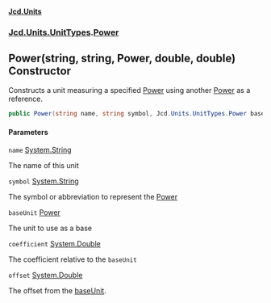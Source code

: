 #### [Jcd.Units](index.md 'index')
### [Jcd.Units.UnitTypes](Jcd.Units.UnitTypes.md 'Jcd.Units.UnitTypes').[Power](Jcd.Units.UnitTypes.Power.md 'Jcd.Units.UnitTypes.Power')

## Power(string, string, Power, double, double) Constructor

Constructs a unit measuring a specified [Power](Jcd.Units.UnitTypes.Power.md 'Jcd.Units.UnitTypes.Power') using another [Power](Jcd.Units.UnitTypes.Power.md 'Jcd.Units.UnitTypes.Power') as a reference.

```csharp
public Power(string name, string symbol, Jcd.Units.UnitTypes.Power baseUnit, double coefficient, double offset=0.0);
```
#### Parameters

<a name='Jcd.Units.UnitTypes.Power.Power(string,string,Jcd.Units.UnitTypes.Power,double,double).name'></a>

`name` [System.String](https://docs.microsoft.com/en-us/dotnet/api/System.String 'System.String')

The name of this unit

<a name='Jcd.Units.UnitTypes.Power.Power(string,string,Jcd.Units.UnitTypes.Power,double,double).symbol'></a>

`symbol` [System.String](https://docs.microsoft.com/en-us/dotnet/api/System.String 'System.String')

The symbol or abbreviation to represent the [Power](Jcd.Units.UnitTypes.Power.md 'Jcd.Units.UnitTypes.Power')

<a name='Jcd.Units.UnitTypes.Power.Power(string,string,Jcd.Units.UnitTypes.Power,double,double).baseUnit'></a>

`baseUnit` [Power](Jcd.Units.UnitTypes.Power.md 'Jcd.Units.UnitTypes.Power')

The unit to use as a base

<a name='Jcd.Units.UnitTypes.Power.Power(string,string,Jcd.Units.UnitTypes.Power,double,double).coefficient'></a>

`coefficient` [System.Double](https://docs.microsoft.com/en-us/dotnet/api/System.Double 'System.Double')

The coefficient relative to the `baseUnit`

<a name='Jcd.Units.UnitTypes.Power.Power(string,string,Jcd.Units.UnitTypes.Power,double,double).offset'></a>

`offset` [System.Double](https://docs.microsoft.com/en-us/dotnet/api/System.Double 'System.Double')

The offset from the [baseUnit](Jcd.Units.UnitTypes.Power.Power(string,string,Jcd.Units.UnitTypes.Power,double,double).md#Jcd.Units.UnitTypes.Power.Power(string,string,Jcd.Units.UnitTypes.Power,double,double).baseUnit 'Jcd.Units.UnitTypes.Power.Power(string, string, Jcd.Units.UnitTypes.Power, double, double).baseUnit').